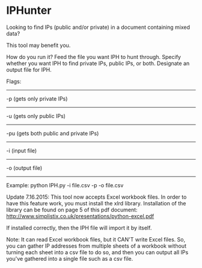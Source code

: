 # IPHunter
Looking to find IPs (public and/or private) in a document containing mixed data?

This tool may benefit you. 

How do you run it?
Feed the file you want IPH to hunt through. Specify whether you want IPH to find private IPs, public IPs, or both. Designate an output file for IPH.

Flags:
_____________________________________________________________________________________________________________________________
-p (gets only private IPs)
_____________________________________________________________________________________________________________________________
-u (gets only public IPs)
_____________________________________________________________________________________________________________________________
-pu (gets both public and private IPs)
_____________________________________________________________________________________________________________________________
-i (input file)
_____________________________________________________________________________________________________________________________
-o (output file)
_____________________________________________________________________________________________________________________________

Example:
python IPH.py -i file.csv -p -o file.csv 

Update 7.16.2015:
This tool now accepts Excel workbook files. In order to have this feature work, you must install the xlrd library. Installation of the library can be found on page 5 of this pdf document: http://www.simplistix.co.uk/presentations/python-excel.pdf

If installed correctly, then the IPH file will import it by itself.

Note:
It can read Excel workbook files, but it CAN'T write Excel files. So, you can gather IP addresses from multiple sheets of a workbook without turning each sheet into a csv file to do so, and then you can output all IPs you've gathered into a single file such as a csv file.

